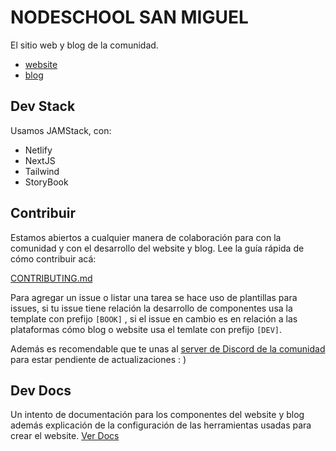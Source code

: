 # NODESCHOOL SAN MIGUEL

El sitio web y blog de la comunidad.

- [website](https://nodeschoolsm.io/)
- [blog](https://nodeschoolsm.io/blog)

## Dev Stack

Usamos JAMStack, con:

- Netlify
- NextJS
- Tailwind
- StoryBook

## Contribuir

Estamos abiertos a cualquier manera de colaboración para con la comunidad y con el desarrollo del website y blog. Lee la guía rápida de cómo contribuir acá:

[CONTRIBUTING.md](./CONTRIBUTING.md)


Para agregar un issue o listar una tarea se hace uso de plantillas para issues, si tu issue tiene relación la desarrollo de componentes usa la template con prefijo `[BOOK]` , si el issue en cambio es en relación a las plataformas cómo blog o website usa el temlate con prefijo `[DEV]`.

Además es recomendable que te unas al [server de Discord de la comunidad](https://discord.nodeschoolsm.io) para estar pendiente de actualizaciones : )

## Dev Docs

Un intento de documentación para los componentes del website y blog además explicación de la configuración de las herramientas usadas para crear el website. [Ver Docs](./docs/README.md)

